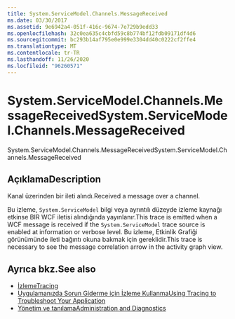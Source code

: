 ```yaml
---
title: System.ServiceModel.Channels.MessageReceived
ms.date: 03/30/2017
ms.assetid: 9e6942a4-051f-416c-9674-7e729b9edd33
ms.openlocfilehash: 32c0ea635c4cbfd59c8b774bf12fdb09171df4d6
ms.sourcegitcommit: bc293b14af795e0e999e3304dd40c0222cf2ffe4
ms.translationtype: MT
ms.contentlocale: tr-TR
ms.lasthandoff: 11/26/2020
ms.locfileid: "96260571"
---
```

# <a name="systemservicemodelchannelsmessagereceived"></a><span data-ttu-id="2dedc-102">System.ServiceModel.Channels.MessageReceived</span><span class="sxs-lookup"><span data-stu-id="2dedc-102">System.ServiceModel.Channels.MessageReceived</span></span>

<span data-ttu-id="2dedc-103">System.ServiceModel.Channels.MessageReceived</span><span class="sxs-lookup"><span data-stu-id="2dedc-103">System.ServiceModel.Channels.MessageReceived</span></span>  
  
## <a name="description"></a><span data-ttu-id="2dedc-104">Açıklama</span><span class="sxs-lookup"><span data-stu-id="2dedc-104">Description</span></span>  

 <span data-ttu-id="2dedc-105">Kanal üzerinden bir ileti alındı.</span><span class="sxs-lookup"><span data-stu-id="2dedc-105">Received a message over a channel.</span></span>  
  
 <span data-ttu-id="2dedc-106">Bu izleme, `System.ServiceModel` bilgi veya ayrıntılı düzeyde izleme kaynağı etkinse BIR WCF iletisi alındığında yayınlanır.</span><span class="sxs-lookup"><span data-stu-id="2dedc-106">This trace is emitted when a WCF message is received if the `System.ServiceModel` trace source is enabled at information or verbose level.</span></span> <span data-ttu-id="2dedc-107">Bu izleme, Etkinlik Grafiği görünümünde ileti bağıntı okuna bakmak için gereklidir.</span><span class="sxs-lookup"><span data-stu-id="2dedc-107">This trace is necessary to see the message correlation arrow in the activity graph view.</span></span>  
  
## <a name="see-also"></a><span data-ttu-id="2dedc-108">Ayrıca bkz.</span><span class="sxs-lookup"><span data-stu-id="2dedc-108">See also</span></span>

- [<span data-ttu-id="2dedc-109">İzleme</span><span class="sxs-lookup"><span data-stu-id="2dedc-109">Tracing</span></span>](index.md)
- [<span data-ttu-id="2dedc-110">Uygulamanızda Sorun Giderme için İzleme Kullanma</span><span class="sxs-lookup"><span data-stu-id="2dedc-110">Using Tracing to Troubleshoot Your Application</span></span>](using-tracing-to-troubleshoot-your-application.md)
- [<span data-ttu-id="2dedc-111">Yönetim ve tanılama</span><span class="sxs-lookup"><span data-stu-id="2dedc-111">Administration and Diagnostics</span></span>](../index.md)
